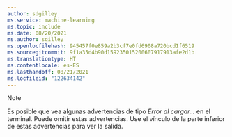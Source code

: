 ```yaml
---
author: sdgilley
ms.service: machine-learning
ms.topic: include
ms.date: 08/20/2021
ms.author: sgilley
ms.openlocfilehash: 945457f0e859a2b3cf7e0fd6908a720bcd1f6519
ms.sourcegitcommit: 9f1a35d4b90d159235015200607917913afe2d1b
ms.translationtype: HT
ms.contentlocale: es-ES
ms.lasthandoff: 08/21/2021
ms.locfileid: "122634142"
---
```

> [!NOTE]
> Es posible que vea algunas advertencias de tipo *Error al cargar...* en el terminal. Puede omitir estas advertencias. Use el vínculo de la parte inferior de estas advertencias para ver la salida.